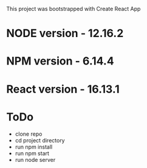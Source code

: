 This project was bootstrapped with Create React App

# NODE version - 12.16.2
# NPM version - 6.14.4
# React version - 16.13.1

# ToDo
- clone repo
- cd project directory
- run npm install
- run npm start 
- run node server 

